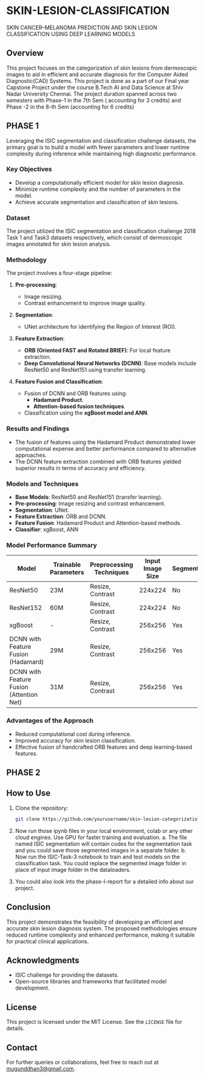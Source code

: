 # SKIN-LESION-CLASSIFICATION
SKIN CANCER–MELANOMA PREDICTION  AND SKIN LESION CLASSIFICATION USING  DEEP LEARNING MODELS 


## Overview
This project focuses on the categorization of skin lesions from dermoscopic images to aid in efficient and accurate diagnosis for the Computer Aided Diagnostic(CAD) Systems. This project is done as a part of our Final year Capstone Project under the course B.Tech AI and Data Science at Shiv Nadar University Chennai. The project duration spanned across two semesters with Phase-1 in the 7th Sem ( accounting for 3 credits) and Phase -2 in the 8-th  Sem (accounting for 6 credits) 

## PHASE 1
Leveraging the ISIC segmentation and classification challenge datasets, the primary goal is to build a model with fewer parameters and lower runtime complexity during inference while maintaining high diagnostic performance.

### Key Objectives
- Develop a computationally efficient model for skin lesion diagnosis.
- Minimize runtime complexity and the number of parameters in the model.
- Achieve accurate segmentation and classification of skin lesions.

### Dataset
The project utilized the ISIC segmentation and classification challenge 2018 Task 1 and Task3 datasets respectively, which consist of dermoscopic images annotated for skin lesion analysis.

### Methodology
The project involves a four-stage pipeline:
1. **Pre-processing**:
   - Image resizing.
   - Contrast enhancement to improve image quality.

2. **Segmentation**:
   - UNet architecture for identifying the Region of Interest (ROI).

3. **Feature Extraction**:
   - **ORB (Oriented FAST and Rotated BRIEF)**: For local feature extraction.
   - **Deep Convolutional Neural Networks (DCNN)**: Base models include ResNet50 and ResNet151 using transfer learning.

4. **Feature Fusion and Classification**:
   - Fusion of DCNN and ORB features using:
     - **Hadamard Product**.
     - **Attention-based fusion techniques**.
   - Classification using the **xgBoost model and ANN**.

### Results and Findings
- The fusion of features using the Hadamard Product demonstrated lower computational expense and better performance compared to alternative approaches.
- The DCNN feature extraction combined with ORB features yielded superior results in terms of accuracy and efficiency.

### Models and Techniques
- **Base Models**: ResNet50 and ResNet151 (transfer learning).
- **Pre-processing**: Image resizing and contrast enhancement.
- **Segmentation**: UNet.
- **Feature Extraction**: ORB and DCNN.
- **Feature Fusion**: Hadamard Product and Attention-based methods.
- **Classifier**: xgBoost, ANN

### Model Performance Summary
| Model                                      | Trainable Parameters | Preprocessing Techniques | Input Image Size | Segmentation | Accuracy (Train/Test) |
|-------------------------------------------|-----------------------|---------------------------|------------------|--------------|------------------------|
| ResNet50                                  | 23M                  | Resize, Contrast          | 224x224          | No           | 90%/50%               |
| ResNet152                                 | 60M                  | Resize, Contrast          | 224x224          | No           | 90%/60%               |
| xgBoost                                   | -                    | Resize, Contrast          | 256x256          | Yes          | NIL/60.25%            |
| DCNN with Feature Fusion (Hadamard)       | 29M                  | Resize, Contrast          | 256x256          | Yes          | 95.66%/57.01%         |
| DCNN with Feature Fusion (Attention Net)  | 31M                  | Resize, Contrast          | 256x256          | Yes          | 66.78%/60%            |

### Advantages of the Approach
- Reduced computational cost during inference.
- Improved accuracy for skin lesion classification.
- Effective fusion of handcrafted ORB features and deep learning-based features.

## PHASE 2
## How to Use
1. Clone the repository:
   ```bash
   git clone https://github.com/yourusername/skin-lesion-categorization.git
   ```
2. Now run those ipynb files in your local environment, colab or any other cloud engines. Use GPU for faster training and evaluation. 
   a. The file named ISIC segmentation will contain codes for the segmentation task and you could save those segmented images in a separate folder. 
   b. Now run the ISIC-Task-3 notebook to train and test models on the classification task. You could replace the segmented image folder in place of input image folder in the dataloaders. 

3. You could also look into the phase-I-report for a detailed info about our project.

## Conclusion
This project demonstrates the feasibility of developing an efficient and accurate skin lesion diagnosis system. The proposed methodologies ensure reduced runtime complexity and enhanced performance, making it suitable for practical clinical applications.

## Acknowledgments
- ISIC challenge for providing the datasets.
- Open-source libraries and frameworks that facilitated model development.

## License
This project is licensed under the MIT License. See the `LICENSE` file for details.

## Contact
For further queries or collaborations, feel free to reach out at mugunddhan3@gmail.com.

